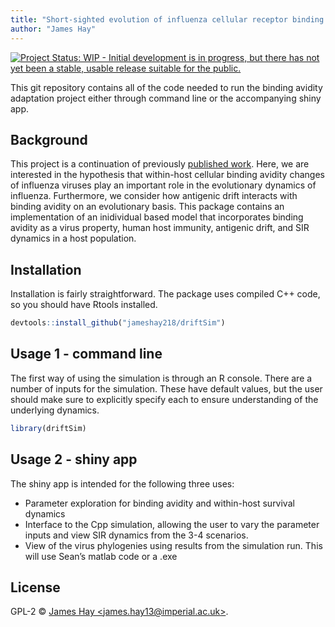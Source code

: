```yaml
---
title: "Short-sighted evolution of influenza cellular receptor binding avidity shapes influenza epidemic dynamics"
author: "James Hay"
---
```



[![Project Status: WIP - Initial development is in progress, but there has not yet been a stable, usable release suitable for the public.](http://www.repostatus.org/badges/latest/wip.svg)](http://www.repostatus.org/#wip)

This git repository contains all of the code needed to run the binding avidity adaptation project either through command line or the accompanying shiny app.

## Background
This project is a continuation of previously [published work](https://www.ncbi.nlm.nih.gov/pmc/articles/PMC3678328/). Here, we are interested in the hypothesis that within-host cellular binding avidity changes of influenza viruses play an important role in the evolutionary dynamics of influenza. Furthermore, we consider how antigenic drift interacts with binding avidity on an evolutionary basis. This package contains an implementation of an inidividual based model that incorporates binding avidity as a virus property, human host immunity, antigenic drift, and SIR dynamics in a host population.

## Installation
Installation is fairly straightforward. The package uses compiled C++ code, so you should have Rtools installed.

```r
devtools::install_github("jameshay218/driftSim")
```

## Usage 1 - command line
The first way of using the simulation is through an R console. There are a number of inputs for the simulation. These have default values, but the user should make sure to explicitly specify each to ensure understanding of the underlying dynamics.
```r
library(driftSim)
```

## Usage 2 - shiny app
The shiny app is intended for the following three uses:

* Parameter exploration for binding avidity and within-host survival dynamics
* Interface to the Cpp simulation, allowing the user to vary the parameter inputs and view SIR dynamics from the 3-4 scenarios.
* View of the virus phylogenies using results from the simulation run. This will use Sean’s matlab code or a .exe


## License

GPL-2 © [James Hay &lt;james.hay13@imperial.ac.uk&gt;](https://github.com/).

